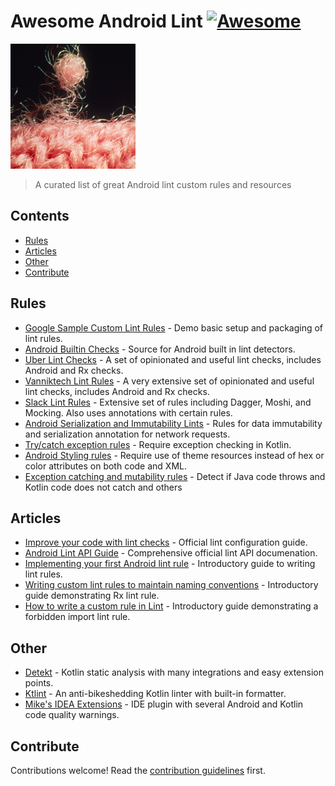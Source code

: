 # Awesome Android Lint [![Awesome](https://awesome.re/badge.svg)](https://awesome.re)

<img src="header.jpg" width="200"/>

> A curated list of great Android lint custom rules and resources


## Contents

- [Rules](#rules)
- [Articles](#articles)
- [Other](#other)
- [Contribute](#contribute)

## Rules

- [Google Sample Custom Lint Rules](https://github.com/googlesamples/android-custom-lint-rules) - Demo basic setup and packaging of lint rules.
- [Android Builtin Checks](https://android.googlesource.com/platform/tools/base/+/studio-master-dev/lint/libs/lint-checks/src/main/java/com/android/tools/lint/checks) - Source for Android built in lint detectors.
- [Uber Lint Checks](https://uber.github.io/lint-checks/CHECKS/) - A set of opinionated and useful lint checks, includes Android and Rx checks.
- [Vanniktech Lint Rules](https://github.com/vanniktech/lint-rules) - A very extensive set of opinionated and useful lint checks, includes Android and Rx checks.
- [Slack Lint Rules](https://github.com/slackhq/slack-lints) - Extensive set of rules including Dagger, Moshi, and Mocking. Also uses annotations with certain rules.
- [Android Serialization and Immutability Lints](https://github.com/kozaxinan/android-lints) - Rules for data immutability and serialization annotation for network requests.
- [Try/catch exception rules](https://github.com/thirdegg/lint-rules) - Require exception checking in Kotlin.
- [Android Styling rules](https://github.com/GuilhE/AndroidStyling-LintRules) - Require use of theme resources instead of hex or color attributes on both code and XML.
- [Exception catching and mutability rules](https://github.com/guilhermekrz/CustomAndroidLint) - Detect if Java code throws and Kotlin code does not catch and others


## Articles

- [Improve your code with lint checks](https://developer.android.com/studio/write/lint) - Official lint configuration guide.
- [Android Lint API Guide](http://googlesamples.github.io/android-custom-lint-rules/api-guide.html) - Comprehensive official lint API documenation.
- [Implementing your first Android lint rule](https://proandroiddev.com/implementing-your-first-android-lint-rule-6e572383b292) - Introductory guide to writing lint rules.
- [Writing custom lint rules to maintain naming conventions](https://medium.com/baracoda-engineering/writing-custom-lint-rules-to-maintain-naming-conventions-52955f116d1f) - Introductory guide demonstrating Rx lint rule.
- [How to write a custom rule in Lint](https://medium.com/@dbottillo/how-to-write-a-custom-rule-in-lint-d2395d88c8c2) - Introductory guide demonstrating a forbidden import lint rule.

## Other

- [Detekt](https://detekt.dev/) - Kotlin static analysis with many integrations and easy extension points.
- [Ktlint](https://ktlint.github.io/) - An anti-bikeshedding Kotlin linter with built-in formatter.
- [Mike's IDEA Extensions](https://github.com/Miha-x64/Mikes_IDEA_extensions) - IDE plugin with several Android and Kotlin code quality warnings.


## Contribute

Contributions welcome! Read the [contribution guidelines](contributing.md) first.
